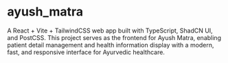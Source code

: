# ayush_matra
A React + Vite + TailwindCSS web app built with TypeScript, ShadCN UI, and PostCSS. This project serves as the frontend for Ayush Matra, enabling patient detail management and health information display with a modern, fast, and responsive interface for Ayurvedic healthcare.
